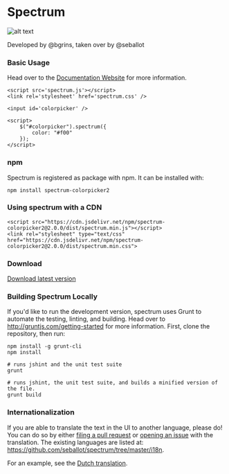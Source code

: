 # Spectrum

![alt text](https://github.com/seballot/spectrum/blob/master/docs/spectrum.png?raw=true "Preview")

Developed by @bgrins, taken over by @seballot

### Basic Usage

Head over to the [Documentation Website](http://seballot.github.io/spectrum) for more information.

    <script src='spectrum.js'></script>
    <link rel='stylesheet' href='spectrum.css' />

    <input id='colorpicker' />

    <script>
        $("#colorpicker").spectrum({
            color: "#f00"
        });
    </script>

### npm

Spectrum is registered as package with npm. It can be installed with:

    npm install spectrum-colorpicker2

### Using spectrum with a CDN

    <script src="https://cdn.jsdelivr.net/npm/spectrum-colorpicker2@2.0.0/dist/spectrum.min.js"></script>
    <link rel="stylesheet" type="text/css" href="https://cdn.jsdelivr.net/npm/spectrum-colorpicker2@2.0.0/dist/spectrum.min.css">

### Download

[Download latest version](https://github.com/seballot/spectrum/releases/latest)

### Building Spectrum Locally

If you'd like to run the development version, spectrum uses Grunt to automate the testing, linting, and building.  Head over to http://gruntjs.com/getting-started for more information. First, clone the repository, then run:

    npm install -g grunt-cli
    npm install

    # runs jshint and the unit test suite
    grunt

    # runs jshint, the unit test suite, and builds a minified version of the file.
    grunt build

### Internationalization

If you are able to translate the text in the UI to another language, please do!  You can do so by either [filing a pull request](https://github.com/seballot/spectrum/pulls) or [opening an issue]( https://github.com/seballot/spectrum/issues) with the translation. The existing languages are listed at: https://github.com/seballot/spectrum/tree/master/i18n.

For an example, see the [Dutch translation](i18n/jquery.spectrum-nl.js).
